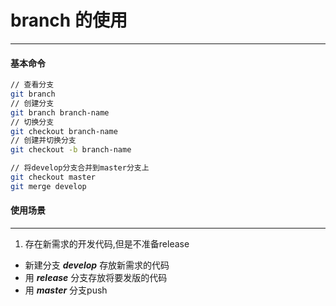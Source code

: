 # branch 的使用
---
#### 基本命令
``` bash
// 查看分支
git branch
// 创建分支
git branch branch-name
// 切换分支
git checkout branch-name
// 创建并切换分支
git checkout -b branch-name

// 将develop分支合并到master分支上
git checkout master
git merge develop
```
#### 使用场景
---
1. 存在新需求的开发代码,但是不准备release
  - 新建分支 ***develop*** 存放新需求的代码
  - 用 ***release*** 分支存放将要发版的代码
  - 用 ***master*** 分支push
